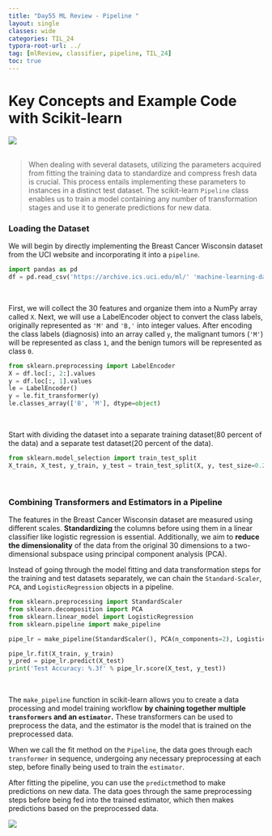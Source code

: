 ```yaml
---
title: "Day55 ML Review - Pipeline "
layout: single
classes: wide
categories: TIL_24
typora-root-url: ../
tag: [mlReview, classifier, pipeline, TIL_24]
toc: true 
---
```


# Key Concepts and Example Code with Scikit-learn

<img src="/blog/images/2024-08-18-TIL24_Day55/230B0EC3-D77D-4768-B30F-7AC2D3A2A5CE_1_105_c.jpeg"><br><br>

> When dealing with several datasets, utilizing the parameters acquired from fitting the training data to standardize and compress fresh data is crucial. This process entails implementing these parameters to instances in a distinct test dataset. The scikit-learn `Pipeline` class enables us to train a model containing any number of transformation stages and use it to generate predictions for new data.



### Loading the Dataset

We will begin by directly implementing the Breast Cancer Wisconsin dataset from the UCI website and incorporating it into a `pipeline`.

```python
import pandas as pd
df = pd.read_csv('https://archive.ics.uci.edu/ml/' 'machine-learning-databases' '/breast-cancer-wisconsin/wdbc.data', header=None)
```

<Br>

First, we will collect the 30 features and organize them into a NumPy array called `X`. Next, we will use a LabelEncoder object to convert the class labels, originally represented as `'M'` and ``'B,'`` into integer values. After encoding the class labels (diagnosis) into an array called `y`, the malignant tumors (`'M'`) will be represented as class `1`, and the benign tumors will be represented as class `0`.

```python
from sklearn.preprocessing import LabelEncoder
X = df.loc[:, 2:].values
y = df.loc[:, 1].values
le = LabelEncoder()
y = le.fit_transformer(y)
le.classes_array(['B', 'M'], dtype=object)
```

<br>

Start with dividing the dataset into a separate training dataset(80 percent of the data) and a separate test dataset(20 percent of the data).

```python
from sklearn.model_selection import train_test_split
X_train, X_test, y_train, y_test = train_test_split(X, y, test_size=0.2, stratify=y, random_state=1)
```

<Br>

### Combining Transformers and Estimators in a Pipeline

The features in the Breast Cancer Wisconsin dataset are measured using different scales. **Standardizing** the columns before using them in a linear classifier like logistic regression is essential. Additionally, we aim to **reduce the dimensionality** of the data from the original 30 dimensions to a two-dimensional subspace using principal component analysis (PCA).

Instead of going through the model fitting and data transformation steps for the training and test datasets separately, we can chain the `Standard-Scaler`, `PCA`, and `LogisticRegression` objects in a pipeline.

```python
from sklearn.preprocessing import StandardScaler
from sklearn.decomposition import PCA
from sklearn.linear_model import LogisticRegression
from sklearn.pipeline import make_pipeline

pipe_lr = make_pipeline(StandardScaler(), PCA(n_components=2), LogisticRegression(random_state=1, solver='lbfgs'))

pipe_lr.fit(X_train, y_train)
y_pred = pipe_lr.predict(X_test)
print('Test Accuracy: %.3f' % pipe_lr.score(X_test, y_test))
```

<br>

The `make_pipeline` function in scikit-learn allows you to create a data processing and model training workflow **by chaining together multiple `transformers` and an `estimator`.** These transformers can be used to preprocess the data, and the estimator is the model that is trained on the preprocessed data. 

When we call the fit method on the `Pipeline`, the data goes through each `transformer` in sequence, undergoing any necessary preprocessing at each step, before finally being used to train the `estimator`.

After fitting the pipeline, you can use the `predict`method to make predictions on new data. The data goes through the same preprocessing steps before being fed into the trained estimator, which then makes predictions based on the preprocessed data.

<img src="/blog/images/2024-08-18-TIL24_Day55/image-20240825175218366.png">





<br><br>

